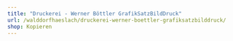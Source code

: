 ```yaml
---
title: "Druckerei - Werner Böttler GrafikSatzBildDruck"
url: /walddorfhaeslach/druckerei-werner-boettler-grafiksatzbilddruck/
shop: Kopieren
---
```

